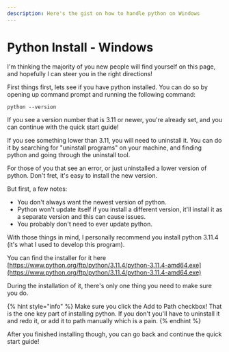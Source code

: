 ```yaml
---
description: Here's the gist on how to handle python on Windows
---
```


# Python Install - Windows

I'm thinking the majority of you new people will find yourself on this page, and hopefully I can steer you in the right directions!

First things first, lets see if you have python installed. You can do so by opening up command prompt and running the following command:

```
python --version
```

If you see a version number that is 3.11 or newer, you're already set, and you can continue with the quick start guide!

If you see something lower than 3.11, you will need to uninstall it. You can do it by searching for "uninstall programs" on your machine, and finding python and going through the uninstall tool.

For those of you that see an error, or just uninstalled a lower version of python. Don't fret, it's easy to install the new version.

But first, a few notes:

* You don't always want the newest version of python.
* Python won't update itself if you install a different version, it'll install it as a separate version and this can cause issues.
* You probably don't need to ever update python.

With those things in mind, I personally recommend you install python 3.11.4 (it's what I used to develop this program).

You can find the installer for it here [https://www.python.org/ftp/python/3.11.4/python-3.11.4-amd64.exe](https://www.python.org/ftp/python/3.11.4/python-3.11.4-amd64.exe)

During the installation of it, there's only one thing you need to make sure you do.

{% hint style="info" %}
Make sure you click the Add to Path checkbox! That is the one key part of installing python. If you don't you'll have to uninstall it and redo it, or add it to path manually which is a pain.
{% endhint %}

After you finished installing though, you can go back and continue the quick start guide!
